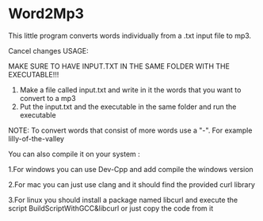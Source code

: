 # Word2Mp3
This little program converts words individually from a .txt input file to  mp3.

Cancel changes
USAGE:


MAKE SURE TO HAVE INPUT.TXT IN THE SAME FOLDER WITH THE EXECUTABLE!!!


1. Make a file called input.txt and write in it the words that you want to convert to a mp3
2. Put the input.txt and the executable in the same folder and run the executable

NOTE: To convert words that consist of more words use a "-". For example lilly-of-the-valley



You can also compile it on your system :

1.For windows you can use Dev-Cpp and add compile the windows version

2.For mac you can just use clang and it should find the provided curl library 

3.For linux you should install a package named libcurl and execute the script BuildScriptWithGCC&libcurl or just copy the code from it 
